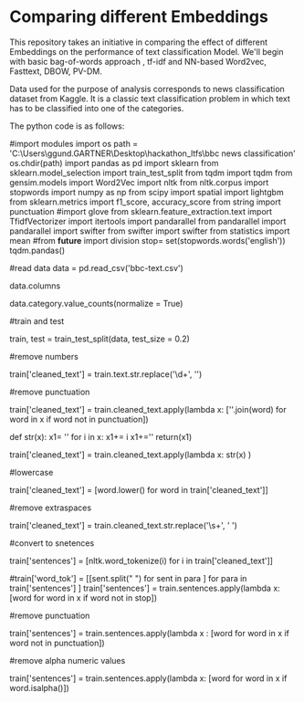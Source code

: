 # Comparing different Embeddings 


This repository takes an initiative in comparing the effect of different Embeddings on the performance of text classification Model. We'll begin with basic bag-of-words approach , tf-idf and NN-based Word2vec, Fasttext, DBOW, PV-DM. 

Data used for the purpose of analysis corresponds to news classification dataset from Kaggle. It is a classic text classification problem in which text has to be classified into one of the categories.

The python code is as follows:

#import modules
import os
path = 'C:\\Users\\ggund.GARTNER\\Desktop\\hackathon_ltfs\\bbc news classification'
os.chdir(path)
import pandas as pd
import sklearn
from sklearn.model_selection import train_test_split
from tqdm import tqdm
from gensim.models import Word2Vec
import nltk
from nltk.corpus import stopwords
import numpy as np
from scipy import spatial
import lightgbm
from sklearn.metrics import f1_score, accuracy_score
from string import punctuation
#import glove
from sklearn.feature_extraction.text import TfidfVectorizer
import itertools
import pandarallel
from pandarallel import pandarallel
import swifter
from swifter import swifter
from statistics import mean
#from __future__ import division
stop= set(stopwords.words('english'))
tqdm.pandas()

#read data
data = pd.read_csv('bbc-text.csv')

data.columns

data.category.value_counts(normalize = True)

#train and test

train, test = train_test_split(data, test_size = 0.2)

#remove numbers

train['cleaned_text'] = train.text.str.replace('\d+', '')

#remove punctuation

train['cleaned_text'] = train.cleaned_text.apply(lambda x: [''.join(word) for word in x if word not in punctuation])

def str(x):
    x1= ''
    for i in x:
        x1+= i
        x1+=''
    return(x1)

train['cleaned_text'] = train.cleaned_text.apply(lambda x: str(x) )

#lowercase

train['cleaned_text'] = [word.lower() for word in train['cleaned_text']]

#remove extraspaces

train['cleaned_text'] = train.cleaned_text.str.replace('\s+', ' ')

#convert to snetences

train['sentences'] = [nltk.word_tokenize(i) for i in train['cleaned_text']]

#train['word_tok'] = [[sent.split(" ") for sent in para ] for para in  train['sentences'] ]
train['sentences'] = train.sentences.apply(lambda x: [word for word in x if word not in stop])

#remove punctuation

train['sentences'] = train.sentences.apply(lambda x : [word for word in x if word not in punctuation])

#remove alpha numeric values

train['sentences'] = train.sentences.apply(lambda x: [word for word in x if word.isalpha()])
